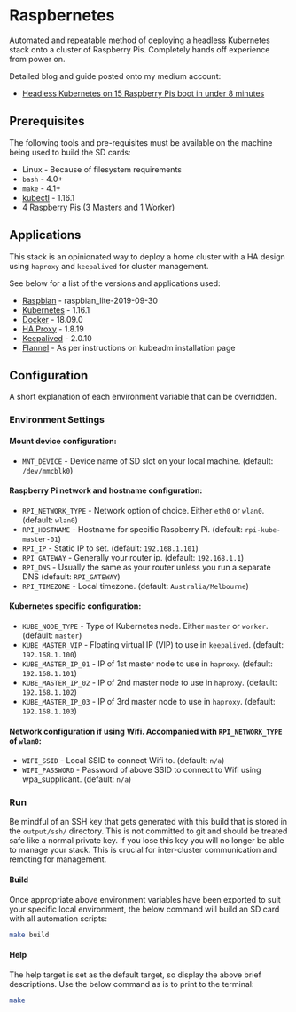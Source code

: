 # Raspbernetes

Automated and repeatable method of deploying a headless Kubernetes stack
onto a cluster of Raspberry Pis. Completely hands off experience from
power on.

Detailed blog and guide posted onto my medium account:
- [Headless Kubernetes on 15 Raspberry Pis boot in under 8 minutes](https://medium.com/@lucas.teligioridis/headless-kubernetes-on-15-raspberry-pis-boot-in-under-8-minutes-808402ea2348)

## Prerequisites

The following tools and pre-requisites must be available on the machine being
used to build the SD cards:

- Linux - Because of filesystem requirements
- `bash` - 4.0+
- `make` - 4.1+
- [kubectl](https://kubernetes.io/docs/tasks/tools/install-kubectl/) - 1.16.1
- 4 Raspberry Pis (3 Masters and 1 Worker)

## Applications

This stack is an opinionated way to deploy a home cluster with a HA design
using `haproxy` and `keepalived` for cluster management.

See below for a list of the versions and applications used:

- [Raspbian](https://downloads.raspberrypi.org/raspbian_lite/images/) - raspbian_lite-2019-09-30
- [Kubernetes](https://kubernetes.io/) - 1.16.1
- [Docker](https://www.docker.com/) - 18.09.0
- [HA Proxy](http://www.haproxy.org/) - 1.8.19
- [Keepalived](https://www.keepalived.org/) - 2.0.10
- [Flannel](https://raw.githubusercontent.com/coreos/flannel/2140ac876ef134e0ed5af15c65e414cf26827915/Documentation/kube-flannel.yml) - As per instructions on kubeadm installation page

## Configuration

A short explanation of each environment variable that can be overridden.

### Environment Settings

#### Mount device configuration:

- `MNT_DEVICE` - Device name of SD slot on your local machine. (default: `/dev/mmcblk0`)

#### Raspberry Pi network and hostname configuration:

- `RPI_NETWORK_TYPE` - Network option of choice. Either `eth0` or `wlan0`. (default: `wlan0`)
- `RPI_HOSTNAME` - Hostname for specific Raspberry Pi. (default: `rpi-kube-master-01`)
- `RPI_IP` - Static IP to set. (default: `192.168.1.101`)
- `RPI_GATEWAY` - Generally your router ip. (default: `192.168.1.1`)
- `RPI_DNS` - Usually the same as your router unless you run a separate DNS (default: `RPI_GATEWAY`)
- `RPI_TIMEZONE` - Local timezone. (default: `Australia/Melbourne`)

#### Kubernetes specific configuration:

- `KUBE_NODE_TYPE` - Type of Kubernetes node. Either `master` or `worker`. (default: `master`)
- `KUBE_MASTER_VIP` - Floating virtual IP (VIP) to use in `keepalived`. (default: `192.168.1.100`)
- `KUBE_MASTER_IP_01` - IP of 1st master node to use in `haproxy`. (default: `192.168.1.101`)
- `KUBE_MASTER_IP_02` - IP of 2nd master node to use in `haproxy`. (default: `192.168.1.102`)
- `KUBE_MASTER_IP_03` - IP of 3rd master node to use in `haproxy`. (default: `192.168.1.103`)

#### Network configuration if using Wifi. Accompanied with `RPI_NETWORK_TYPE` of `wlan0`:

- `WIFI_SSID` - Local SSID to connect Wifi to. (default: `n/a`)
- `WIFI_PASSWORD` - Password of above SSID to connect to Wifi using wpa_supplicant. (default: `n/a`)

### Run

Be mindful of an SSH  key that gets generated with this build that is stored in
the `output/ssh/` directory. This is not committed to git and should be treated
safe like a normal private key. If you lose this key you will no longer be able
to manage your stack. This is crucial for inter-cluster communication and
remoting for management.

#### Build

Once appropriate above environment variables have been exported to suit your
specific local environment, the below command will build an SD card with
all automation scripts:

```bash
make build
```

#### Help

The help target is set as the default target, so display the above brief
descriptions. Use the below command as is to print to the terminal:

```bash
make
```
